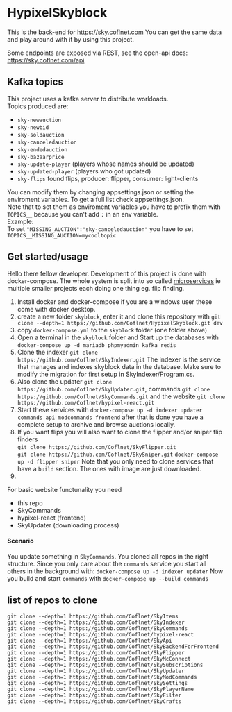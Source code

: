 # HypixelSkyblock
This is the back-end for https://sky.coflnet.com 
You can get the same data and play around with it by using this project.

Some endpoints are exposed via REST, see the open-api docs: https://sky.coflnet.com/api


## Kafka topics
This project uses a kafka server to distribute workloads.  
Topics produced are:
* `sky-newauction`
* `sky-newbid`
* `sky-soldauction`
* `sky-canceledauction`
* `sky-endedauction`
* `sky-bazaarprice`  
* `sky-update-player` (players whose names should be updated)
* `sky-updated-player`  (players who got updated)
* `sky-flips`  found flips, producer: flipper, consumer: light-clients

You can modify them by changing appsettings.json or setting the enviroment variables.
To get a full list check appsettings.json.  
Note that to set them as enviroment variables you have to prefix them with `TOPICS__` because you can't add `:` in an env variable.  
Example:  
To set `"MISSING_AUCTION":"sky-canceledauction"` you have to set `TOPICS__MISSING_AUCTION=mycooltopic`

## Get started/usage
Hello there fellow developer. Development of this project is done with docker-compose. The whole system is split into so called [microservices](https://en.wikipedia.org/wiki/Microservices) ie multiple smaller projects each doing one thing eg. flip finding.
1. Install docker and docker-compose if you are a windows user these come with docker desktop.
1. create a new folder `skyblock`, enter it and clone this repository with `git clone --depth=1 https://github.com/Coflnet/HypixelSkyblock.git dev`
2. copy `docker-compose.yml` to the `skyblock` folder (one folder above)
3. Open a terminal in the `skyblock` folder and Start up the databases with `docker-compose up -d mariadb phpmyadmin kafka redis`
3. Clone the indexer `git clone https://github.com/Coflnet/SkyIndexer.git` The indexer is the service that manages and indexes skyblock data in the database. Make sure to modify the migration for first setup in SkyIndexer/Program.cs.  
4. Also clone the updater `git clone https://github.com/Coflnet/SkyUpdater.git`, commands `git clone https://github.com/Coflnet/SkyCommands.git` and the website `git clone https://github.com/Coflnet/hypixel-react.git`
5. Start these services with `docker-compose up -d indexer updater commands api modcommands frontend` after that is done you have a complete setup to archive and browse auctions locally.
7. If you want flips you will also want to clone the flipper and/or sniper flip finders  
`git clone https://github.com/Coflnet/SkyFlipper.git`   
`git clone https://github.com/Coflnet/SkySniper.git`
`docker-compose up -d flipper sniper`
Note that you only need to clone services that have a `build` section. The ones with image are just downloaded.
4. 

For basic website functunality you need
* this repo
* SkyCommands
* hypixel-react (frontend)
* SkyUpdater (downloading process)

#### Scenario
You update something in `SkyCommands`. You cloned all repos in the right structure. 
Since you only care about the `commands` service you start all others in the background with: `docker-compose up -d indexer updater`
Now you build and start `commands` with `docker-compose up --build commands` 



## list of repos to clone
```
git clone --depth=1 https://github.com/Coflnet/SkyItems
git clone --depth=1 https://github.com/Coflnet/SkyIndexer
git clone --depth=1 https://github.com/Coflnet/SkyCommands
git clone --depth=1 https://github.com/Coflnet/hypixel-react
git clone --depth=1 https://github.com/Coflnet/SkyApi
git clone --depth=1 https://github.com/Coflnet/SkyBackendForFrontend
git clone --depth=1 https://github.com/Coflnet/SkyFlipper
git clone --depth=1 https://github.com/Coflnet/SkyMcConnect
git clone --depth=1 https://github.com/Coflnet/SkySubscriptions
git clone --depth=1 https://github.com/Coflnet/SkyUpdater
git clone --depth=1 https://github.com/Coflnet/SkyModCommands
git clone --depth=1 https://github.com/Coflnet/SkySettings
git clone --depth=1 https://github.com/Coflnet/SkyPlayerName
git clone --depth=1 https://github.com/Coflnet/SkyFilter
git clone --depth=1 https://github.com/Coflnet/SkyCrafts
```
